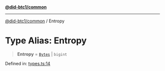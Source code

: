 [**@did-btc1/common**](../README.md)

***

[@did-btc1/common](../globals.md) / Entropy

# Type Alias: Entropy

> **Entropy** = [`Bytes`](Bytes.md) \| `bigint`

Defined in: [types.ts:14](https://github.com/dcdpr/did-btc1-js/blob/751aedd75738c26882a2149e644ae32b9e424707/packages/common/src/types.ts#L14)
